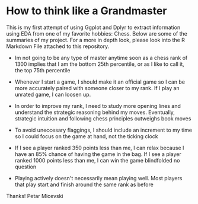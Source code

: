 # How to think like a Grandmaster
This is my first attempt of using Ggplot and Dplyr to extract information using EDA from one of my favorite hobbies: Chess.
Below are some of the summaries of my project. For a more in depth look, please look into the R Markdown File attached to this repository.

* Im not going to be any type of master anytime soon as a chess rank of 1300 implies that I am the bottom 25th percentile, or as I like to call it, the top 75th percentile

* Whenever I start a game, I should make it an official game so I can be more accurately paired with someone closer to my rank. If I play an unrated game, I can loosen up.

* In order to improve my rank, I need to study more opening lines and understand the strategic reasoning behind my moves. Eventually, strategic intuition and following chess principles outweighs book moves

* To avoid uneccesary flaggings, I should include an increment to my time so I could focus on the game at hand, not the ticking clock

* If I see a player ranked 350 points less than me, I can relax because I have an 85% chance of having the game in the bag. If I see a player ranked 1000 points less than me, I can win the game blindfolded no question

* Playing actively doesn't necessarily mean playing well. Most players that play start and finish around the same rank as before


Thanks!
Petar Micevski

